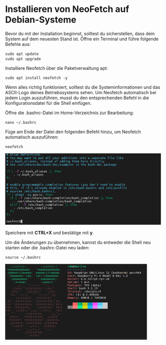 # Installieren von NeoFetch auf Debian-Systeme 

Bevor du mit der Installation beginnst, solltest du sicherstellen, dass dein System auf dem neuesten Stand ist. Öffne ein Terminal und führe folgende Befehle aus: 

```shell
sudo apt update
sudo apt upgrade 
```

  

Installiere Neofetch über die Paketverwaltung apt: 
```shell
sudo apt install neofetch -y 
```
  

Wenn alles richtig funktioniert, solltest du die Systeminformationen und das ASCII-Logo deines Betriebssystems sehen. Um Neofetch automatisch bei jedem Login auszuführen, musst du den entsprechenden Befehl in die Konfigurationsdatei für die Shell einfügen. 

  

Öffne die .bashrc-Datei im Home-Verzeichnis zur Bearbeitung: 
```shell
nano ~/.bashrc 
```
  

Füge am Ende der Datei den folgenden Befehl hinzu, um Neofetch automatisch auszuführen:	 
```shell
neofetch 
```
![img.png](../image/4_neofetch_installation/nano_bashrc.png)

  

Speichere mit **CTRL+X** und bestätige mit **y**. 

  

Um die Änderungen zu übernehmen, kannst du entweder die Shell neu starten oder die .bashrc-Datei neu laden:		 
```shell
source ~/.bashrc 
```
![img_1.png](../image/4_neofetch_installation/final_look_of_neofetch.png)  

 